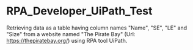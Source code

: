 # RPA_Developer_UiPath_Test
Retrieving data as a table having column names "Name", "SE", "LE" and "Size" from a website named "The Pirate Bay" (Url: https://thepiratebay.org/) using RPA tool UiPath.
